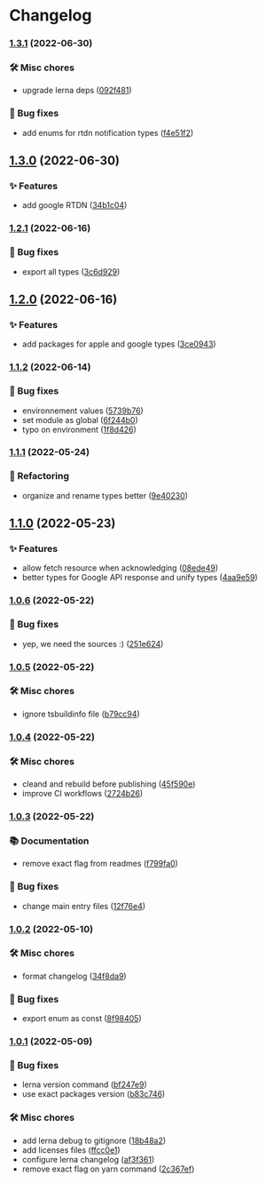 # Changelog

### [1.3.1](https://github.com/jeremybarbet/iap/compare/v1.3.0...v1.3.1) (2022-06-30)


### 🛠️ Misc chores

* upgrade lerna deps ([092f481](https://github.com/jeremybarbet/iap/commit/092f481a5bd0e0c11605cf7b2e40f7575fb3fd80))


### 🐛 Bug fixes

* add enums for rtdn notification types ([f4e51f2](https://github.com/jeremybarbet/iap/commit/f4e51f2a2c73ac4eb2f2e0806bf30474720744e8))


## [1.3.0](https://github.com/jeremybarbet/iap/compare/v1.2.1...v1.3.0) (2022-06-30)

### ✨ Features

- add google RTDN ([34b1c04](https://github.com/jeremybarbet/iap/commit/34b1c044c4872c0f3c83bb6973f5b0a2f65f1839))

### [1.2.1](https://github.com/jeremybarbet/iap/compare/v1.2.0...v1.2.1) (2022-06-16)

### 🐛 Bug fixes

- export all types ([3c6d929](https://github.com/jeremybarbet/iap/commit/3c6d929c32b83a61e747b1c58135294dbc4b9faa))

## [1.2.0](https://github.com/jeremybarbet/iap/compare/v1.1.2...v1.2.0) (2022-06-16)

### ✨ Features

- add packages for apple and google types ([3ce0943](https://github.com/jeremybarbet/iap/commit/3ce0943aceadfe75465e21ec187078209dbd5668))

### [1.1.2](https://github.com/jeremybarbet/iap/compare/v1.1.1...v1.1.2) (2022-06-14)

### 🐛 Bug fixes

- environnement values ([5739b76](https://github.com/jeremybarbet/iap/commit/5739b76542c239392d2c159196bd724ca4ab52f6))
- set module as global ([6f244b0](https://github.com/jeremybarbet/iap/commit/6f244b07ef34f9ae084e3ca215129ad2f8291d6a))
- typo on environment ([1f8d426](https://github.com/jeremybarbet/iap/commit/1f8d426b7f6c8d60869021fa7724769ef7c480f2))

### [1.1.1](https://github.com/jeremybarbet/iap/compare/v1.1.0...v1.1.1) (2022-05-24)

### 🚧 Refactoring

- organize and rename types better ([9e40230](https://github.com/jeremybarbet/iap/commit/9e4023073d711a1b6c7991cc108d64e06baa623b))

## [1.1.0](https://github.com/jeremybarbet/iap/compare/v1.0.6...v1.1.0) (2022-05-23)

### ✨ Features

- allow fetch resource when acknowledging ([08ede49](https://github.com/jeremybarbet/iap/commit/08ede496d856d86afa17926016d299af1a9504fe))
- better types for Google API response and unify types ([4aa9e59](https://github.com/jeremybarbet/iap/commit/4aa9e5900e74755182c5678c2e782d42b8e2ddb3))

### [1.0.6](https://github.com/jeremybarbet/iap/compare/v1.0.5...v1.0.6) (2022-05-22)

### 🐛 Bug fixes

- yep, we need the sources :) ([251e624](https://github.com/jeremybarbet/iap/commit/251e6242be46bb9048ad8b4a35d97a5020a2a037))

### [1.0.5](https://github.com/jeremybarbet/iap/compare/v1.0.4...v1.0.5) (2022-05-22)

### 🛠️ Misc chores

- ignore tsbuildinfo file ([b79cc94](https://github.com/jeremybarbet/iap/commit/b79cc941c287068f7e20f85de72e1c3855d48f3d))

### [1.0.4](https://github.com/jeremybarbet/iap/compare/v1.0.3...v1.0.4) (2022-05-22)

### 🛠️ Misc chores

- cleand and rebuild before publishing ([45f590e](https://github.com/jeremybarbet/iap/commit/45f590ea6690b2bb9425023ba5146bbde2b274f8))
- improve CI workflows ([2724b26](https://github.com/jeremybarbet/iap/commit/2724b26df6079e9709eef1d4fd579d5bb2d6d1f8))

### [1.0.3](https://github.com/jeremybarbet/iap/compare/v1.0.2...v1.0.3) (2022-05-22)

### 📚 Documentation

- remove exact flag from readmes ([f799fa0](https://github.com/jeremybarbet/iap/commit/f799fa0da9862a4810b7b3ad63e6645943155a56))

### 🐛 Bug fixes

- change main entry files ([12f76e4](https://github.com/jeremybarbet/iap/commit/12f76e4e04a9d455d40561e88d88e982bf1f104b))

### [1.0.2](https://github.com/jeremybarbet/iap/compare/v1.0.1...v1.0.2) (2022-05-10)

### 🛠️ Misc chores

- format changelog ([34f8da9](https://github.com/jeremybarbet/iap/commit/34f8da91381d64550b03acc32547633fed9f4d15))

### 🐛 Bug fixes

- export enum as const ([8f98405](https://github.com/jeremybarbet/iap/commit/8f98405dbe3c54b33150d3201f84b3905c41bea0))

### [1.0.1](https://github.com/jeremybarbet/iap/compare/v1.0.0...v1.0.1) (2022-05-09)

### 🐛 Bug fixes

- lerna version command ([bf247e9](https://github.com/jeremybarbet/iap/commit/bf247e9610a87d7e1012eb68621a5c4bc32456e2))
- use exact packages version ([b83c746](https://github.com/jeremybarbet/iap/commit/b83c746f7e72b8e3ad92ade1121bf81c268fe8d6))

### 🛠️ Misc chores

- add lerna debug to gitignore ([18b48a2](https://github.com/jeremybarbet/iap/commit/18b48a231eb18101a2b0ef4f4fb0e9bea70592a6))
- add licenses files ([ffcc0e1](https://github.com/jeremybarbet/iap/commit/ffcc0e15125caeb6d65e1a84083fd5a6c27d603d))
- configure lerna changelog ([af3f361](https://github.com/jeremybarbet/iap/commit/af3f361ea1a452f50044046d5a0e32f6762c366c))
- remove exact flag on yarn command ([2c367ef](https://github.com/jeremybarbet/iap/commit/2c367ef0f10b2dd32960973819f156b608a0de5c))

